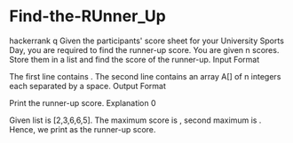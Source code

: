 # Find-the-RUnner_Up
hackerrank q
Given the participants' score sheet for your University Sports Day, you are required to find the runner-up score. You are given n scores. Store them in a list and find the score of the runner-up.
Input Format

The first line contains . The second line contains an array A[]   of n integers each separated by a space.
Output Format

Print the runner-up score.
Explanation 0

Given list is [2,3,6,6,5]. The maximum score is , second maximum is . Hence, we print  as the runner-up score.
